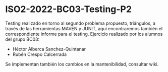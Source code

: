 # ISO2-2022-BC03-Testing-P2

Testing realizado en torno al segundo problema propuesto, triángulos, a través de las herramientas MAVEN y JUNIT, aquí encontraremos también el correspondiente informe para el testing. Ejercicio realizado por los alumnos del grupo BC03: 
  * Héctor Alberca Sanchez-Quintanar
  * Rubén Crespo Calcerrada

Se implementan también los cambios en la mantenibilidad, consultar wiki.
